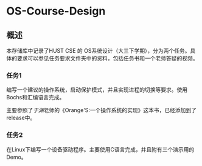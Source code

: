 # OS-Course-Design
## 概述

本存储库中记录了HUST CSE 的 OS系统设计（大三下学期），分为两个任务。具体的要求可以参见任务要求文件夹中的资料，包括任务书和一个老师答疑的视频。
### 任务1 
编写一个建议的操作系统，启动保护模式，并且实现进程的切换等要求。使用Bochs和汇编语言完成。

主要参照了*于渊*老师的《Orange'S:一个操作系统的实现》这本书，已经添加到了release中。

### 任务2
在Linux下编写一个设备驱动程序。主要使用C语言完成，并且附有三个演示用的Demo。
